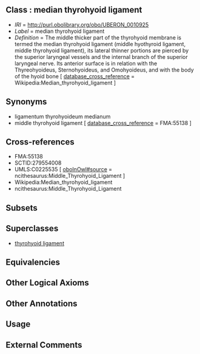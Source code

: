 
## Class : median thyrohyoid ligament

 * *IRI* = http://purl.obolibrary.org/obo/UBERON_0010925
 * *Label* = median thyrohyoid ligament
 * *Definition* = The middle thicker part of the thyrohyoid membrane is termed the median thyrohyoid ligament (middle hyothyroid ligament, middle thyrohyoid ligament), its lateral thinner portions are pierced by the superior laryngeal vessels and the internal branch of the superior laryngeal nerve. Its anterior surface is in relation with the Thyreohyoideus, Sternohyoideus, and Omohyoideus, and with the body of the hyoid bone [ [database_cross_reference](../../ef/oboInOwl#hasDbXref.md) = Wikipedia:Median_thyrohyoid_ligament ]

## Synonyms

 * ligamentum thyrohyoideum medianum
 * middle thyrohyoid ligament [ [database_cross_reference](../../ef/oboInOwl#hasDbXref.md) = FMA:55138 ]

## Cross-references

 * FMA:55138
 * SCTID:279554008
 * UMLS:C0225535 [ [oboInOwl#source](../../ce/oboInOwl#source.md) = ncithesaurus:Middle_Thyrohyoid_Ligament ]
 * Wikipedia:Median_thyrohyoid_ligament
 * ncithesaurus:Middle_Thyrohyoid_Ligament

## Subsets


## Superclasses

 * [thyrohyoid ligament](../../UBERON/21/UBERON_0010921.md)

## Equivalencies


## Other Logical Axioms


## Other Annotations


## Usage


## External Comments

